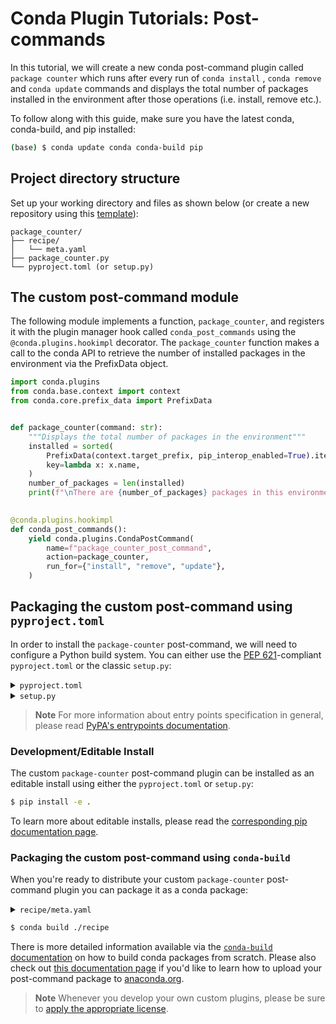 [template]: https://github.com/conda/conda-plugin-template/generate
[pyproject.toml docs]: https://packaging.python.org/en/latest/tutorials/packaging-projects/#creating-pyproject-toml
[entrypoints docs]: https://packaging.python.org/en/latest/specifications/entry-points/
[editable install doc]: https://pip.pypa.io/en/stable/topics/local-project-installs/#editable-installs
[build conda packages]: https://docs.conda.io/projects/conda-build/en/latest/user-guide/tutorials/build-pkgs.html
[upload to anaconda.org]: https://docs.anaconda.com/anacondaorg/user-guide/tasks/work-with-packages/#uploading-packages
[anaconda.org site]: https://anaconda.org/
[pluggy docs]: https://pluggy.readthedocs.io/en/stable/index.html
[licenses]: https://docs.conda.io/projects/conda/en/latest/dev-guide/plugin-api/index.html#a-note-on-licensing
[pep 621]: https://peps.python.org/pep-0621/
[setup.py docs]: https://docs.python.org/3/distutils/setupscript.html

# Conda Plugin Tutorials: Post-commands

In this tutorial, we will create a new conda post-command plugin called `package counter` which runs after every run of `conda install` , `conda remove` and `conda update` commands and displays the total number of packages installed in the environment after those operations (i.e. install, remove etc.).

To follow along with this guide, make sure you have the latest conda, conda-build, and pip installed:

```bash
(base) $ conda update conda conda-build pip
```

## Project directory structure

Set up your working directory and files as shown below (or create a new repository using this [template][template]):

```
package_counter/
├── recipe/
│   └── meta.yaml
├── package_counter.py
└── pyproject.toml (or setup.py)
```

## The custom post-command module

The following module implements a function, `package_counter`, and registers it with the plugin manager hook called `conda_post_commands` using the `@conda.plugins.hookimpl` decorator. The `package_counter` function makes a call to the conda API to retrieve the number of installed packages in the environment via the PrefixData object.

```python
import conda.plugins
from conda.base.context import context
from conda.core.prefix_data import PrefixData


def package_counter(command: str):
    """Displays the total number of packages in the environment"""
    installed = sorted(
        PrefixData(context.target_prefix, pip_interop_enabled=True).iter_records(),
        key=lambda x: x.name,
    )
    number_of_packages = len(installed)
    print(f"\nThere are {number_of_packages} packages in this environment.")
    

@conda.plugins.hookimpl
def conda_post_commands():
    yield conda.plugins.CondaPostCommand(
        name=f"package_counter_post_command",
        action=package_counter,
        run_for={"install", "remove", "update"},
    )
```

## Packaging the custom post-command using `pyproject.toml`

In order to install the `package-counter` post-command, we will need to configure a Python build system. You can either use the [PEP 621][pep 621]-compliant `pyproject.toml` or the classic `setup.py`:

<details>
<summary><code>pyproject.toml</code></summary>

```toml
[build-system]
requires = ["setuptools>=61.0", "setuptools-scm"]
build-backend = "setuptools.build_meta"

[project]
name = "package-counter"
version = "1.0"
description = "Displays the number of packages in the environment"
requires-python = ">=3.7"
dependencies = ["conda"]

[project.entry-points.conda]
package-counter = "package_counter"

[tool.setuptools]
py-modules = ["package_counter"]
```

> **Note**
> #### `[build-system]`
> - `requires` This is a list of requirement specifiers for build-time dependencies of a package.
> - `build-backend` Build backends have the ability to accept configuration settings, which can change the way that the package building is handled.
>
> #### `[project]`
> * `name` (required) This is the name of the package that contains your post-command. This is also how others will find your post-command package if you choose to upload it to PyPI.
> * `version` (required) The version of the project; can be specified *either* statically or listed as dynamic.
> * `description` A brief description of the project.
> * `requires-python` The version(s) of Python required by your project.
> * `dependencies` These are the dependencies for your project. This specific post-command example requires only `conda`.
>
> For more information on `pyproject.toml` see the [PyPA packaging documentation][pyproject.toml docs].

</details>

<details>
<summary><code>setup.py</code></summary>

```python
from setuptools import setup

setup(
    name="package-counter",
    version="1.0",
    description="Displays the number of packages in the environment",
    python_requires=">=3.7",
    install_requires=["conda"],
    py_modules=["package_counter"],
    entry_points={"conda": ["package-counter = package_counter"]},
)
```

> **Note**
> * `name` This is the name of the package that contains your post-command. This is also how others will find your post-command package if you choose to upload it to PyPI.
> * `install_requires` These are all of the dependencies for your project. This should at a minimum always contain the version of conda for which your plugin is compatible with.
> * `entry_points` The entry point you list here is how conda will discover your plugin and should point to the file containing the `conda.plugins.register` hook. In our simple use case, it points to the `package_counter` module contained within the `package_counter.py` file. For more complex examples where your module is contained within a folder, it may look more like `my_module.main` or `my_modules.plugin_hooks`.
> * `py_modules` The `py_modules` variables lets `setup` know exactly where to look for all of the modules that comprise your plugin source code.
>
> For more information on `setup.py` see the [Python setup script documentation][setup.py docs].

</details>

> **Note**
> For more information about entry points specification in general, please read [PyPA's entrypoints documentation][entrypoints docs].

### Development/Editable Install

The custom `package-counter` post-command plugin can be installed as an editable install using either the `pyproject.toml` or `setup.py`:

```bash
$ pip install -e .
```

To learn more about editable installs, please read the [corresponding pip documentation page][editable install doc].

### Packaging the custom post-command using `conda-build`

When you're ready to distribute your custom `package-counter` post-command plugin you can package it as a conda package:

<details>
<summary><code>recipe/meta.yaml</code></summary>

```yaml
package:
  name: package-counter
  version: 1.0

source:
  path: ../

build:
  script: $PYTHON -m pip install --no-deps .

requirements:
  host:
    - python >=3.7

  run:
    - conda
    - python >=3.7

about:
  home: https://github.com/conda/conda-plugin-template
  license: BSD-3-Clause
  summary: Package counter conda post-command
```

</details>

```bash
$ conda build ./recipe
```

There is more detailed information available via the [`conda-build` documentation][build conda packages] on how to build conda packages from scratch. Please also check out [this documentation page][upload to anaconda.org] if you'd like to learn how to upload your post-command package to [anaconda.org][anaconda.org site].

> **Note**
> Whenever you develop your own custom plugins, please be sure to [apply the appropriate license][licenses].
